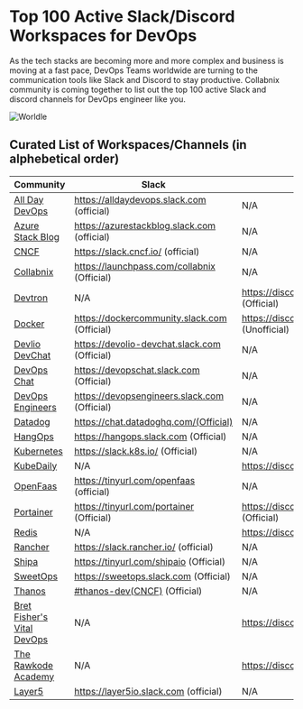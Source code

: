 # Top 100 Active Slack/Discord Workspaces for DevOps 

As the tech stacks are becoming more and more complex and business is moving at a fast pace, DevOps Teams worldwide are turning to the communication tools like Slack and Discord to stay productive. Collabnix community is coming together to list out the top 100 active Slack and discord channels for DevOps engineer like you.

![Worldle](devopschatroom.png)

## Curated List of Workspaces/Channels (in alphebetical order)

| Community  | Slack | Discord |
| ------------- | ------------- | ------------- | 
| [All Day DevOps](https://www.alldaydevops.com) | https://alldaydevops.slack.com (official) | N/A |
| [Azure Stack Blog]() | https://azurestackblog.slack.com (official) | N/A |
| [CNCF](https://cncf.io) | https://slack.cncf.io/ (official) | N/A |
| [Collabnix](https://www.collabnix.com) | https://launchpass.com/collabnix (Official) | N/A |
| [Devtron](https://devtron.ai/) | N/A | https://discord.com/invite/jsRG5qx2gp (Official) |
| [Docker](https://docker.com)   | https://dockercommunity.slack.com (Official)  | https://discord.gg/CVBzBtdY (Unofficial) |
| [Devlio DevChat]() | https://devolio-devchat.slack.com (Official) | N/A | 
| [DevOps Chat](https://devopschat.co) | https://devopschat.slack.com (Official) | N/A | 
| [DevOps Engineers](https://www.devopsengineers.com) | https://devopsengineers.slack.com (Official) | N/A | 
| [Datadog](https://www.datadoghq.com/) | https://chat.datadoghq.com/(Official) | N/A |
| [HangOps]() | https://hangops.slack.com (Official) | N/A | 
| [Kubernetes](https://www.kubernetes.dev/)  | https://slack.k8s.io/ (Official)  | N/A |
| [KubeDaily](https://www.kubedaily.live) | N/A | https://discord.gg/rEvr7vq (Official) | 
| [OpenFaas](https://openfaas.com) | https://tinyurl.com/openfaas (official) | N/A |
| [Portainer](https://portainer.io) | https://tinyurl.com/portainer (Official) | https://discord.com/invite/j8fVken (Official) |
| [Redis](https://developer.redis.com) | N/A | https://discord.gg/redis (Official)|
| [Rancher](https://rancher.com) | https://slack.rancher.io/ (official) | N/A |
| [Shipa](https://shipa.io) | https://tinyurl.com/shipaio (Official) | N/A |
| [SweetOps](https://sweetops.com) | https://sweetops.slack.com (Official) | N/A | 
| [Thanos](https://thanos.io) | [#thanos-dev(CNCF)](https://slack.cncf.io/) (Official) | N/A | 
| [Bret Fisher's Vital DevOps](https://devops.fan) | N/A | https://discord.gg/CXvdcE66vw |
| [The Rawkode Academy ](https://discord.gg/f4FBMcH8) | N/A | https://discord.gg/f4FBMcH8 | 
| [Layer5](https://layer5.io/) | https://layer5io.slack.com (official) | N/A |
